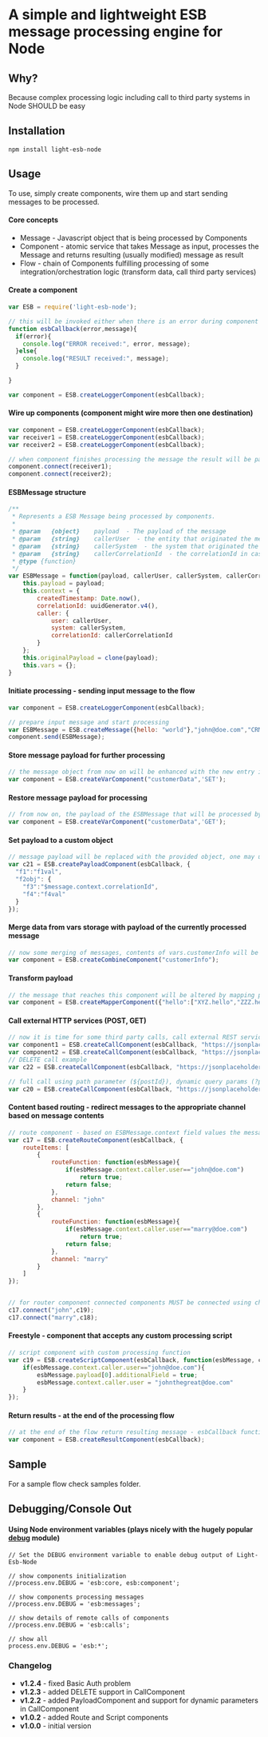 A simple and lightweight ESB message processing engine for Node
=======

## Why?
Because complex processing logic including call to third party systems in Node SHOULD be easy

## Installation
```
npm install light-esb-node
```


## Usage
To use, simply create components, wire them up and start sending messages to be processed.

#### Core concepts
* Message - Javascript object that is being processed by Components
* Component - atomic service that takes Message as input, processes the Message and returns resulting (usually modified) message as result
* Flow - chain of Components fulfilling processing of some integration/orchestration logic (transform data, call third party services)


#### Create a component
```js
var ESB = require('light-esb-node');

// this will be invoked either when there is an error during component processing or when the ResultComponent is reached
function esbCallback(error,message){
  if(error){
    console.log("ERROR received:", error, message);
  }else{
    console.log("RESULT received:", message);
  }

}

var component = ESB.createLoggerComponent(esbCallback);
```

#### Wire up components (component might wire more then one destination)
```js
var component = ESB.createLoggerComponent(esbCallback);
var receiver1 = ESB.createLoggerComponent(esbCallback);
var receiver2 = ESB.createLoggerComponent(esbCallback);

// when component finishes processing the message the result will be passed by to the receiver1 component and receiver2 component for further processing
component.connect(receiver1);
component.connect(receiver2);
```

#### ESBMessage structure
```js
/**
 * Represents a ESB Message being processed by components.
 *
 * @param   {object}    payload  - The payload of the message
 * @param   {string}    callerUser  - the entity that originated the message
 * @param   {string}    callerSystem  - the system that originated the message
 * @param   {string}    callerCorrelationId  - the correlationId in case that this message is a result of some other message processing (correlation chain)
 * @type {function}
 */
var ESBMessage = function(payload, callerUser, callerSystem, callerCorrelationId){
    this.payload = payload;
    this.context = {
        createdTimestamp: Date.now(),
        correlationId: uuidGenerator.v4(),
        caller: {
            user: callerUser,
            system: callerSystem,
            correlationId: callerCorrelationId
        }
    };
    this.originalPayload = clone(payload);
    this.vars = {};
}
```

#### Initiate processing - sending input message to the flow
```js
var component = ESB.createLoggerComponent(esbCallback);

// prepare input message and start processing
var ESBMessage = ESB.createMessage({hello: "world"},"john@doe.com","CRM","x92938XA");
component.send(ESBMessage);
```

#### Store message payload for further processing
```js
// the message object from now on will be enhanced with the new entry in the vars section (vars.customerData) of the ESBMessage
var component = ESB.createVarComponent("customerData",'SET');
```

#### Restore message payload for processing
```js
// from now on, the payload of the ESBMessage that will be processed by next component in the flow will be replaced with contents of the vars.customerData object
var component = ESB.createVarComponent("customerData",'GET');
```

#### Set payload to a custom object
```js
// message payload will be replaced with the provided object, one may use reference to the original message fields using '$' notion
var c21 = ESB.createPayloadComponent(esbCallback, {
  "f1":"f1val",
  "f2obj": {
    "f3":"$message.context.correlationId",
    "f4":"f4val"
  }
});
```

#### Merge data from vars storage with payload of the currently processed message
```js
// now some merging of messages, contents of vars.customerInfo will be merged into processed message payload
var component = ESB.createCombineComponent("customerInfo");
```

#### Transform payload
```js
// the message that reaches this component will be altered by mapping provided - see object-mapper npm module documentation for details how to build maps
var component = ESB.createMapperComponent({"hello":["XYZ.hello","ZZZ.hello"]});
```

#### Call external HTTP services (POST, GET)
```js
// now it is time for some third party calls, call external REST service
var component1 = ESB.createCallComponent(esbCallback, "https://jsonplaceholder.typicode.com/users", "get");
var component2 = ESB.createCallComponent(esbCallback, "https://jsonplaceholder.typicode.com/posts", "post");
// DELETE call example
var c22 = ESB.createCallComponent(esbCallback, "https://jsonplaceholder.typicode.com/post/${postId}", "delete", {"postId":120});

// full call using path parameter (${postId}), dynamic query params (?param1=) - using '$' reference to message contents and basic auth
var c20 = ESB.createCallComponent(esbCallback, "https://jsonplaceholder.typicode.com/post/${postId}", "post",{"postId":120},{"param1":"$message.context.correlationId"},"username","pass");
```

#### Content based routing - redirect messages to the appropriate channel based on message contents
```js
// route component - based on ESBMessage.context field values the message will be routed to the appropriate named channel
var c17 = ESB.createRouteComponent(esbCallback, {
	routeItems: [
		{
			routeFunction: function(esbMessage){
				if(esbMessage.context.caller.user=="john@doe.com")
					return true;
				return false;
			},
			channel: "john"
		},
		{
			routeFunction: function(esbMessage){
				if(esbMessage.context.caller.user=="marry@doe.com")
					return true;
				return false;
			},
			channel: "marry"
		}
	]
});  


// for router component connected components MUST be connected using channel names
c17.connect("john",c19);
c17.connect("marry",c18);
```

#### Freestyle - component that accepts any custom processing script
```js
// script component with custom processing function
var c19 = ESB.createScriptComponent(esbCallback, function(esbMessage, callback){
	if(esbMessage.context.caller.user=="john@doe.com"){
		esbMessage.payload[0].additionalField = true;
		esbMessage.context.caller.user = "johnthegreat@doe.com"
	}
});
```

#### Return results - at the end of the processing flow
```js
// at the end of the flow return resulting message - esbCallback function will receive the resulting message object
var component = ESB.createResultComponent(esbCallback);  
```
## Sample
For a sample flow check samples folder.

## Debugging/Console Out

#### Using Node environment variables (plays nicely with the hugely popular [debug](https://www.npmjs.com/package/debug) module)
```
// Set the DEBUG environment variable to enable debug output of Light-Esb-Node

// show components initialization
//process.env.DEBUG = 'esb:core, esb:component';

// show components processing messages
//process.env.DEBUG = 'esb:messages';

// show details of remote calls of components
//process.env.DEBUG = 'esb:calls';

// show all
process.env.DEBUG = 'esb:*';
```

### Changelog
- **v1.2.4** - fixed Basic Auth problem
- **v1.2.3** - added DELETE support in CallComponent
- **v1.2.2** - added PayloadComponent and support for dynamic parameters in CallComponent
- **v1.0.2** - added Route and Script components
- **v1.0.0** - initial version
